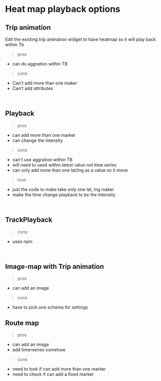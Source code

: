 # Heat map playback options

## Trip animation
Edit the existing trip animation widget to have heatmap so it will play back within Tb 

> pros
* can do aggration within TB &nbsp;


> cons
* Can't add more than one maker
* Can't add attributes
<br>

## Playback
> pros
* can add more than one marker
* can change the intensity 


> cons
* can't use aggration within TB
* will need to used within latest value not time series
* can only add more than one lat/lng as a value so it move


> how
* just the code to make take only one lat, lng maker 
* make the time change playback to be the intensity 
<br>

## TrackPlayback
> cons
* uses npm
<br>

## Image-map with Trip animation
> pros
* can add an image

> cons
* have to pick one schema for settings


## Route map
> pros
* can add an image
* add timerseries somehow

> cons
* need to look if can add more than one marker
* need to check if can add a fixed marker


